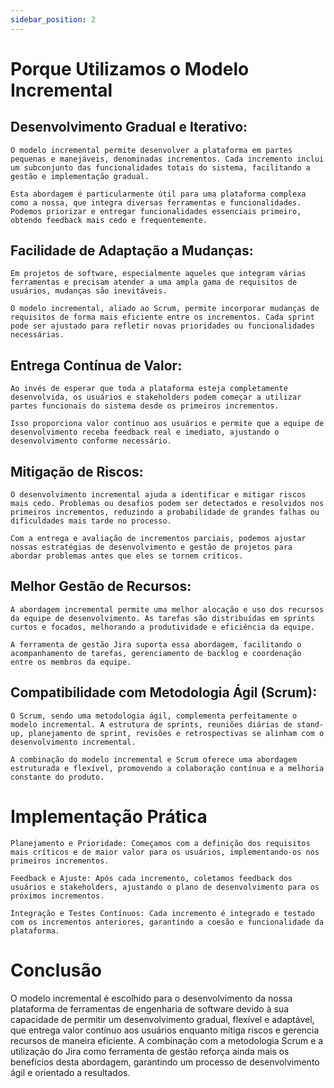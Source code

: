 ```yaml
---
sidebar_position: 2
---
```


# Porque Utilizamos o Modelo Incremental


## Desenvolvimento Gradual e Iterativo:

    O modelo incremental permite desenvolver a plataforma em partes pequenas e manejáveis, denominadas incrementos. Cada incremento inclui um subconjunto das funcionalidades totais do sistema, facilitando a gestão e implementação gradual.

    Esta abordagem é particularmente útil para uma plataforma complexa como a nossa, que integra diversas ferramentas e funcionalidades. Podemos priorizar e entregar funcionalidades essenciais primeiro, obtendo feedback mais cedo e frequentemente.

## Facilidade de Adaptação a Mudanças:

    Em projetos de software, especialmente aqueles que integram várias ferramentas e precisam atender a uma ampla gama de requisitos de usuários, mudanças são inevitáveis.

    O modelo incremental, aliado ao Scrum, permite incorporar mudanças de requisitos de forma mais eficiente entre os incrementos. Cada sprint pode ser ajustado para refletir novas prioridades ou funcionalidades necessárias.

## Entrega Contínua de Valor:

    Ao invés de esperar que toda a plataforma esteja completamente desenvolvida, os usuários e stakeholders podem começar a utilizar partes funcionais do sistema desde os primeiros incrementos.

    Isso proporciona valor contínuo aos usuários e permite que a equipe de desenvolvimento receba feedback real e imediato, ajustando o desenvolvimento conforme necessário.

## Mitigação de Riscos:
        
    O desenvolvimento incremental ajuda a identificar e mitigar riscos mais cedo. Problemas ou desafios podem ser detectados e resolvidos nos primeiros incrementos, reduzindo a probabilidade de grandes falhas ou dificuldades mais tarde no processo.

    Com a entrega e avaliação de incrementos parciais, podemos ajustar nossas estratégias de desenvolvimento e gestão de projetos para abordar problemas antes que eles se tornem críticos.

## Melhor Gestão de Recursos:

    A abordagem incremental permite uma melhor alocação e uso dos recursos da equipe de desenvolvimento. As tarefas são distribuídas em sprints curtos e focados, melhorando a produtividade e eficiência da equipe.

    A ferramenta de gestão Jira suporta essa abordagem, facilitando o acompanhamento de tarefas, gerenciamento de backlog e coordenação entre os membros da equipe.

## Compatibilidade com Metodologia Ágil (Scrum):
        
    O Scrum, sendo uma metodologia ágil, complementa perfeitamente o modelo incremental. A estrutura de sprints, reuniões diárias de stand-up, planejamento de sprint, revisões e retrospectivas se alinham com o desenvolvimento incremental.

    A combinação do modelo incremental e Scrum oferece uma abordagem estruturada e flexível, promovendo a colaboração contínua e a melhoria constante do produto.

# Implementação Prática

    Planejamento e Prioridade: Começamos com a definição dos requisitos mais críticos e de maior valor para os usuários, implementando-os nos primeiros incrementos.

    Feedback e Ajuste: Após cada incremento, coletamos feedback dos usuários e stakeholders, ajustando o plano de desenvolvimento para os próximos incrementos.

    Integração e Testes Contínuos: Cada incremento é integrado e testado com os incrementos anteriores, garantindo a coesão e funcionalidade da plataforma.

# Conclusão

O modelo incremental é escolhido para o desenvolvimento da nossa plataforma de ferramentas de engenharia de software devido à sua capacidade de permitir um desenvolvimento gradual, flexível e adaptável, que entrega valor contínuo aos usuários enquanto mitiga riscos e gerencia recursos de maneira eficiente. A combinação com a metodologia Scrum e a utilização do Jira como ferramenta de gestão reforça ainda mais os benefícios desta abordagem, garantindo um processo de desenvolvimento ágil e orientado a resultados.